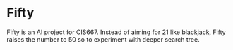 # Fifty
Fifty is an AI project for CIS667. Instead of aiming for 21 like blackjack, Fifty raises the number to 50 so to experiment with deeper search tree.
